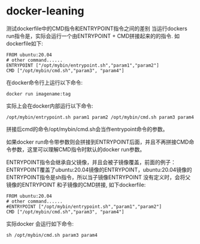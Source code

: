 # docker-leaning
测试dockerfile中的CMD指令和ENTRYPOINT指令之间的差别
当运行dockers run指令是，实际会运行一个由ENTRYPOINT + CMD拼接起来的的指令.
如dockerfile如下:
```shell
FROM ubuntu:20.04
# other command......
ENTRYPOINT ["/opt/mybin/entrypoint.sh","param1","param2"] 
CMD ["/opt/mybin/cmd.sh","param3", "param4"]
```
在docker命令行上运行以下命令:
```shell
docker run imagename:tag
```
实际上会在docker内部运行以下命令:
```shell
/opt/mybin/entrypoint.sh param1 param2 /opt/mybin/cmd.sh param3 param4
```
拼接后cmd的命令/opt/mybin/cmd.sh会当作entrypoint命令的参数。

如果docker run命令带参数则会拼接到ENTRYPOINT后面，并且不再拼接CMD命令参数，这里可以理解CMD指令时默认的docker run参数。

ENTRYPOINT指令会继承自父镜像，并且会被子镜像覆盖，前面的例子：ENTRYPOINT覆盖了ubuntu:20.04镜像的ENTRYPOINT，ubuntu:20.04镜像的ENTRYPOINT指令是sh指令，所以当子镜像ENTRYPOINT 没有定义时，会将父镜像的ENTRYPOINT 和子镜像的CMD拼接, 如下dockerfile:
```shell
FROM ubuntu:20.04
# other command......
#ENTRYPOINT ["/opt/mybin/entrypoint.sh","param1","param2"] 
CMD ["/opt/mybin/cmd.sh","param3", "param4"]
```
实际docker 会运行如下命令:
```shell
sh /opt/mybin/cmd.sh param3 param4
```